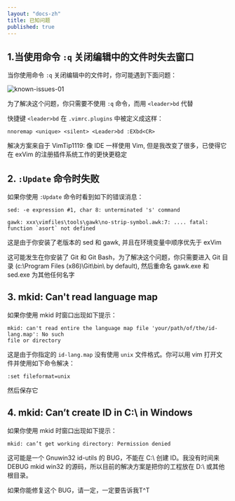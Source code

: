 ```yaml
---
layout: "docs-zh"
title: 已知问题
published: true
---
```


## 1.当使用命令 `:q` 关闭编辑中的文件时失去窗口

当你使用命令 `:q` 关闭编辑中的文件时，你可能遇到下面问题：

![known-issues-01]({{site.url}}/docs/images/known-issues-01.png)

为了解决这个问题，你只需要不使用 `:q` 命令，而用 `<leader>bd` 代替


快捷键 `<leader>bd` 在 `.vimrc.plugins` 中被定义成这样：

```vim
nnoremap <unique> <silent> <Leader>bd :EXbd<CR>
```

解决方案来自于 VimTip1119: 像 IDE 一样使用 Vim, 但是我改变了很多，已使得它在 exVim 的注册插件系统工作的更快更稳定

## 2. `:Update` 命令时失败

如果你使用 `:Update` 命令时看到如下的错误消息：

```
sed: -e expression #1, char 8: unterminated 's' command
```

```
gawk: xxx\vimfiles\tools\gawk\no-strip-symbol.awk:7: .... fatal: function `asort` not defined
```

这是由于你安装了老版本的 sed 和 gawk, 并且在环境变量中顺序优先于 exVim

这可能发生在你安装了 Git 和 Git Bash，为了解决这个问题，你只需要进入 Git 目录 (c:\Program Files (x86)\Git\bin\ by default), 然后重命名 gawk.exe 和 sed.exe 为其他任何名字

## 3. mkid: Can't read language map

如果你使用 mkid 时窗口出现如下提示：

```
mkid: can't read entire the language map file 'your/path/of/the/id-lang.map': No such 
file or directory
```

这是由于你指定的 `id-lang.map` 没有使用 `unix` 文件格式。你可以用 vim 打开文件并使用如下命令解决：

```vim
:set fileformat=unix 
```

然后保存它

## 4. mkid: Can’t create ID in C:\ in Windows

如果你使用 mkid 时窗口出现如下提示：

```
mkid: can’t get working directory: Permission denied
```

这可能是一个 Gnuwin32 id-utils 的 BUG，不能在 C:\ 创建 ID。我没有时间来 DEBUG mkid win32 的源码，所以目前的解决方案是把你的工程放在 D:\ 或其他根目录。 

如果你能修复这个 BUG，请一定，一定要告诉我T^T